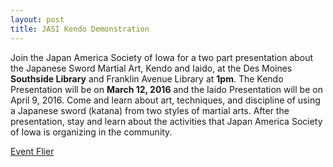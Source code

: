 ```yaml
---
layout: post
title: JASI Kendo Demonstration
---
```


Join the Japan America Society of Iowa for a two part presentation about
the Japanese Sword Martial Art, Kendo and Iaido, at the Des Moines __Southside
Library__ and Franklin Avenue Library at __1pm__. The Kendo Presentation will be on
__March 12, 2016__ and the Iaido Presentation will be on April 9, 2016. Come and
learn about art, techniques, and discipline of using a Japanese sword (katana)
from two styles of martial arts. After the presentation, stay and learn about the
activities that Japan America Society of Iowa is organizing in the community.


[Event Flier](/img/pdfs/jasi_kendo_demo.pdf)<br>
